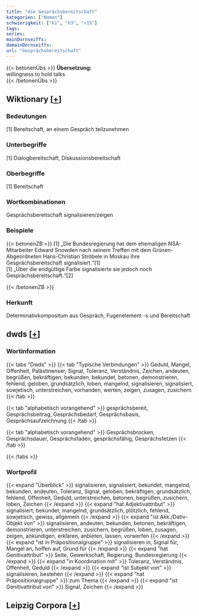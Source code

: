 ```yaml
---
title: "die Gesprächsbereitschaft"
kategorien: ["Nomen"]
schwierigkeit: ["k1", "h3", "r15"]
tags:
series:
mainDornseiffs:
domainDornseiffs:
url: "Gesprächsbereitschaft"
---
```


{{< betonenÜbs >}}
**Übersetzung:**  
willingness to hold talks  
{{< /betonenÜbs >}}

## Wiktionary [[+](https://de.wiktionary.org/wiki/Gesprächsbereitschaft)]

### Bedeutungen
[1] Bereitschaft, an einem Gespräch teilzunehmen  

### Unterbegriffe
[1] Dialogbereitschaft, Diskussionsbereitschaft  

### Oberbegriffe
[1] Bereitschaft  

### Wortkombinationen
Gesprächsbereitschaft signalisieren/zeigen  

### Beispiele
{{< betonenZB >}}
[1] „Die Bundesregierung hat dem ehemaligen NSA-Mitarbeiter Edward Snowden nach seinem Treffen mit dem Grünen-Abgeordneten Hans-Christian Ströbele in Moskau ihre Gesprächsbereitschaft signalisiert.“[1]  
[1] „Über die endgültige Farbe signalisierte sie jedoch noch Gesprächsbereitschaft.“[2]  

{{< /betonenZB >}}
### Herkunft
Determinativkompositum aus Gespräch, Fugenelement -s und Bereitschaft  



## dwds [[+](https://www.dwds.de/wb/Gesprächsbereitschaft)]

### Wortinformation
{{< tabs "Dwds" >}}
{{< tab "Typische Verbindungen" >}}
Geduld, Mangel, Offenheit, Palästinenser, Signal, Toleranz, Verständnis, Zeichen, andeuten, begrüßen, bekräftigen, bekunden, bekundet, betonen, demonstrieren, fehlend, geloben, grundsätzlich, loben, mangelnd, signalisieren, signalisiert, sowjetisch, unterstreichen, vorhanden, werten, zeigen, zusagen, zusichern
{{< /tab >}}

{{< tab "alphabetisch vorangehend" >}}
gesprächsbereit, Gesprächsbeitrag, Gesprächsbedarf, Gesprächsbasis, Gesprächsaufzeichnung
{{< /tab >}}

{{< tab "alphabetisch vorangehend" >}}
Gesprächsbrocken, Gesprächsdauer, Gesprächsfaden, gesprächsfähig, Gesprächsfetzen
{{< /tab >}}

{{< /tabs >}}

### Wortprofil
{{< expand "Überblick" >}} signalisieren, signalisiert, bekundet, mangelnd, bekunden, andeuten, Toleranz, Signal, geloben, bekräftigen, grundsätzlich, fehlend, Offenheit, Geduld, unterstreichen, betonen, begrüßen, zusichern, loben, Zeichen {{< /expand >}}
{{< expand "hat Adjektivattribut" >}} signalisiert, bekundet, mangelnd, grundsätzlich, plötzlich, fehlend, sowjetisch, gewiss, allgemein {{< /expand >}}
{{< expand "ist Akk./Dativ-Objekt von" >}} signalisieren, andeuten, bekunden, betonen, bekräftigen, demonstrieren, unterstreichen, zusichern, begrüßen, loben, zusagen, zeigen, ankündigen, erklären, anbieten, lassen, vorwerfen {{< /expand >}}
{{< expand "ist in Präpositionalgruppe" >}} signalisieren in, Signal für, Mangel an, hoffen auf, Grund für {{< /expand >}}
{{< expand "hat Genitivattribut" >}} Seite, Gewerkschaft, Regierung, Bundesregierung {{< /expand >}}
{{< expand "in Koordination mit" >}} Toleranz, Verständnis, Offenheit, Geduld {{< /expand >}}
{{< expand "ist Subjekt von" >}} signalisieren, bestehen {{< /expand >}}
{{< expand "hat Präpositionalgruppe" >}} zum Thema {{< /expand >}}
{{< expand "ist Genitivattribut von" >}} Signal, Zeichen {{< /expand >}}

## Leipzig Corpora [[+](https://corpora.uni-leipzig.de/en/res?word=Gesprächsbereitschaft&corpusId=deu_newscrawl-public_2018)]

